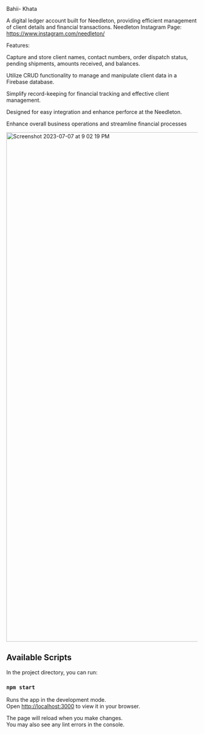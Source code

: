 Bahii- Khata

A digital ledger account built for Needleton, providing efficient management of client details and financial transactions.
Needleton Instagram Page: https://www.instagram.com/needleton/

Features:

Capture and store client names, contact numbers, order dispatch status, pending shipments, amounts received, and balances.

Utilize CRUD functionality to manage and manipulate client data in a Firebase database.

Simplify record-keeping for financial tracking and effective client management.

Designed for easy integration and enhance perforce at the Needleton.

Enhance overall business operations and streamline financial processes

<img width="1338" alt="Screenshot 2023-07-07 at 9 02 19 PM" src="https://github.com/Rahularora302/contact-form/assets/136925824/8bde804d-3b47-4345-9408-8e7f7e5b48b2">



## Available Scripts

In the project directory, you can run:

### `npm start`

Runs the app in the development mode.\
Open [http://localhost:3000](http://localhost:3000) to view it in your browser.

The page will reload when you make changes.\
You may also see any lint errors in the console.


